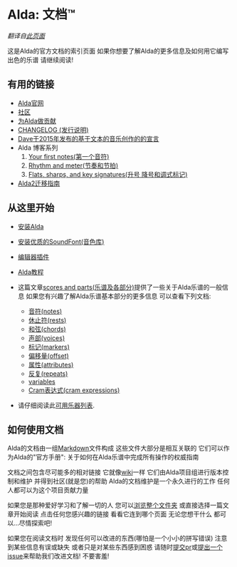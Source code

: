 # Alda: 文档™

*翻译自[此页面](../index.md)*

这是Alda的官方文档的索引页面 如果你想要了解Alda的更多信息及如何用它编写出色的乐谱 请继续阅读!

## 有用的链接

* [Alda官网](https://alda.io)
* [社区](https://alda.io/community)
* [为Alda做贡献](../CONTRIBUTING.md)
* [CHANGELOG (发行说明)](../CHANGELOG.md)
* [Dave于2015年发布的基于文本的音乐创作的的宣言](https://blog.djy.io/alda-a-manifesto-and-gentle-introduction)
* Alda 博客系列
  1. [Your first notes(第一个音符)](https://blog.djy.io/writing-music-with-alda-1/)
  2. [Rhythm and meter(节奏和节拍)](https://blog.djy.io/writing-music-with-alda-2/)
  3. [Flats, sharps, and key signatures(升号 降号和调式标记)](https://blog.djy.io/writing-music-with-alda-3/)
* [Alda2迁移指南](alda-2-migration-guide_zh_cn.md)

## 从这里开始

* [安装Alda](https://alda.io/install)

* [安装优质的SoundFont(音色库)](installing-a-good-soundfont_zh_cn.md)

* [编辑器插件](editor-plugins_zh_cn.md)

* [Alda教程](https://alda.io/tutorial)

* 这篇文章[scores and parts(乐谱及各部分)](scores-and-parts_zh_cn.md)提供了一些关于Alda乐谱的一般信息 如果您有兴趣了解Alda乐谱基本部分的更多信息 可以查看下列文档:
  * [音符(notes)](notes_zh_cn.md)
  * [休止符(rests)](rests_zh_cn.md)
  * [和弦(chords)](chords_zh_cn.md)
  * [声部(voices)](voices_zh_cn.md)
  * [标记(markers)](markers_zh_cn.md)
  * [偏移量(offset)](offset_zh_cn.md)
  * [属性(attributes)](attributes_zh_cn.md)
  * [反复(repeats)](repeats_zh_cn.md)
  * [variables](variables_zh_cn.md)
  * [Cram表达式(cram expressions)](cram-expressions_zh_cn.md)
  <!-- 这里的一些术语在我翻译了那些页面后再进行翻译...-->

* 请仔细阅读此[可用乐器列表](list-of-instruments_zh_cn.md).

## 如何使用文档

Alda的文档由一组[Markdown](https://daringfireball.net/projects/markdown)文件构成 这些文件大部分是相互关联的 它们可以作为Alda的"官方手册": 关于如何在Alda乐谱中完成所有操作的权威指南

文档之间包含尽可能多的相对链接 它就像[wiki](https://en.wikipedia.org/wiki/Wiki)一样 它们由Alda项目组进行版本控制和维护 并得到社区(就是您)的帮助 Alda的文档维护是一个永久进行的工作 任何人都可以为这个项目贡献力量

如果您是那种爱好学习和了解一切的人 您可以[浏览整个文件夹](../) 或直接选择一篇文章开始阅读 点击任何您感兴趣的链接 看看它连到哪个页面 无论您想干什么 都可以...尽情探索吧!

如果您在阅读文档时 发现任何可以改进的东西(哪怕是一个小小的拼写错误) 注意到某些信息有误或缺失 或者只是对某些东西感到困惑 请随时[提交pr](https://github.com/alda-lang/alda/pulls)或[提出一个issue](https://github.com/alda-lang/alda/issues)来帮助我们改进文档! 不要害羞!


